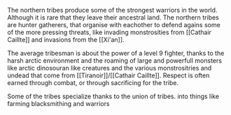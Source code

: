The northern tribes produce some of the strongest warriors in the world. Although it is rare that they leave their ancestral land. The northern tribes are hunter gatherers, that organise with eachother to defend agains some of the more pressing threats, like invading monstrosities from [[Cathair Caillte]] and invasions from the [[Xi'an]]. 

The average tribesman is about the power of a level 9 fighter, thanks to the harsh arctic environment and the roaming of large and powerfull monsters like arctic dinosouran like creatures and the various monstrositries and undead that come from [[Tiranoir]]/[[Cathair Caillte]]. Respect is often earned through combat, or through sacrificing for the tribe. 

Some of the tribes specialize thanks to the union of tribes. into things like farming blacksmithing and warriors
